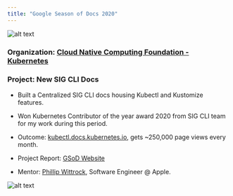 ```yaml
---
title: "Google Season of Docs 2020"
---
```


![alt text](../../assets/sig_cli_site.png)

### Organization: [Cloud Native Computing Foundation - Kubernetes](https://www.cncf.io/)

### Project: New SIG CLI Docs
- Built a Centralized SIG CLI docs housing Kubectl and Kustomize features.

- Won Kubernetes Contributor of the year award 2020 from SIG CLI team for my work during this period.

- Outcome: [kubectl.docs.kubernetes.io](https://kubectl.docs.kubernetes.io/), gets ~250,000 page views every month.

- Project Report: [GSoD Website](https://developers.google.com/season-of-docs/docs/2020/participants/project-cncf-syamsundark)

- Mentor: [Phillip Wittrock](https://www.linkedin.com/in/phillipwittrock/), Software Engineer @ Apple.

![alt text](../../assets/contributor_award_gsod.jpg)

